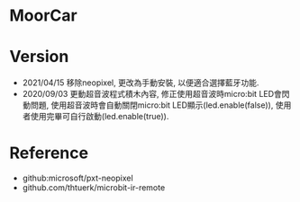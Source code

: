 # MoorCar

# Version
* 2021/04/15 移除neopixel, 更改為手動安裝, 以便適合選擇藍牙功能.
* 2020/09/03 更動超音波程式積木內容, 修正使用超音波時micro:bit LED會閃動問題, 使用超音波時會自動關閉micro:bit LED顯示(led.enable(false)), 使用者使用完畢可自行啟動(led.enable(true)).

# Reference
* github:microsoft/pxt-neopixel
* github.com/thtuerk/microbit-ir-remote

